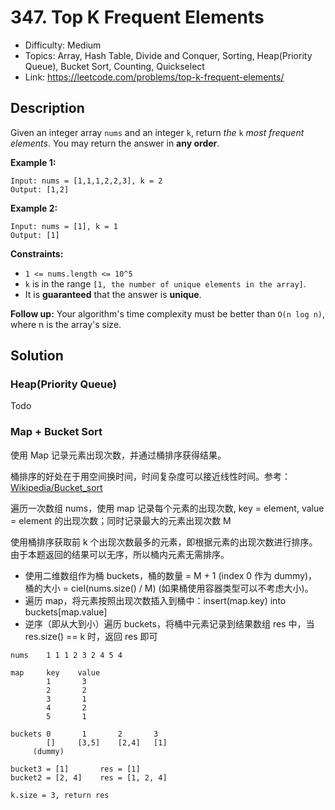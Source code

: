 # 347. Top K Frequent Elements

- Difficulty: Medium
- Topics: Array, Hash Table, Divide and Conquer, Sorting, Heap(Priority Queue), Bucket Sort, Counting, Quickselect
- Link: https://leetcode.com/problems/top-k-frequent-elements/

## Description

Given an integer array `nums` and an integer `k`, return _the_ `k` _most frequent elements_. You may return the answer in **any order**.

**Example 1:**

```
Input: nums = [1,1,1,2,2,3], k = 2
Output: [1,2]
```

**Example 2:**

```
Input: nums = [1], k = 1
Output: [1]
```

**Constraints:**

- `1 <= nums.length <= 10^5`
- `k` is in the range `[1, the number of unique elements in the array]`.
- It is **guaranteed** that the answer is **unique**.

**Follow up:** Your algorithm's time complexity must be better than `O(n log n)`, where n is the array's size.

## Solution

### Heap(Priority Queue)

Todo

### Map + Bucket Sort

使用 Map 记录元素出现次数，并通过桶排序获得结果。

桶排序的好处在于用空间换时间，时间复杂度可以接近线性时间。参考：[Wikipedia/Bucket_sort](https://en.wikipedia.org/wiki/Bucket_sort)

遍历一次数组 nums，使用 map 记录每个元素的出现次数, key = element, value = element 的出现次数；同时记录最大的元素出现次数 M

使用桶排序获取前 k 个出现次数最多的元素，即根据元素的出现次数进行排序。由于本题返回的结果可以无序，所以桶内元素无需排序。

- 使用二维数组作为桶 buckets，桶的数量 = M + 1 (index 0 作为 dummy)，桶的大小 = ciel(nums.size() / M) (如果桶使用容器类型可以不考虑大小)。
- 遍历 map，将元素按照出现次数插入到桶中：insert(map.key) into buckets[map.value]
- 逆序（即从大到小）遍历 buckets，将桶中元素记录到结果数组 res 中，当 res.size() == k 时，返回 res 即可

```shell
nums    1 1 1 2 3 2 4 5 4

map     key    value
        1       3
        2       2
        3       1
        4       2
        5       1

buckets 0       1       2       3
        []     [3,5]    [2,4]   [1]
     (dummy)

bucket3 = [1]       res = [1]
bucket2 = [2, 4]    res = [1, 2, 4]

k.size = 3, return res
```
